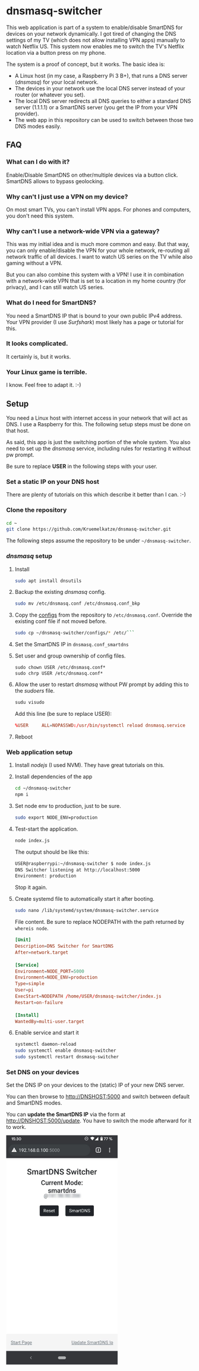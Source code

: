 # dnsmasq-switcher

This web application is part of a system to enable/disable SmartDNS for devices on your network dynamically. I got tired of changing the DNS settings of my TV (which does not allow installing VPN apps) manually to watch Netflix US. This system now enables me to switch the TV's Netflix location via a button press on my phone.

The system is a proof of concept, but it works. The basic idea is:

-   A Linux host (in my case, a Raspberry Pi 3 B+), that runs a DNS server (_dnsmasq_) for your local network.
-   The devices in your network use the local DNS server instead of your router (or whatever you set).
-   The local DNS server redirects all DNS queries to either a standard DNS server (1.1.1.1) or a SmartDNS server (you get the IP from your VPN provider).
-   The web app in this repository can be used to switch between those two DNS modes easily.

## FAQ

### What can I do with it?

Enable/Disable SmartDNS on other/multiple devices via a button click. SmartDNS allows to bypass geolocking.

### Why can't I just use a VPN on my device?

On most smart TVs, you can't install VPN apps. For phones and computers, you don't need this system.

### Why can't I use a network-wide VPN via a gateway?

This was my initial idea and is much more common and easy. But that way, you can only enable/disable the VPN for your whole network, re-routing all network traffic of all devices. I want to watch US series on the TV while also gaming without a VPN.

But you can also combine this system with a VPN! I use it in combination with a network-wide VPN that is set to a location in my home country (for privacy), and I can still watch US series.

### What do I need for SmartDNS?

You need a SmartDNS IP that is bound to your own public IPv4 address. Your VPN provider (I use _Surfshark_) most likely has a page or tutorial for this.

### It looks complicated.

It certainly is, but it works.

### Your Linux game is terrible.

I know. Feel free to adapt it. :-)

## Setup

You need a Linux host with internet access in your network that will act as DNS. I use a Raspberry for this. The following setup steps must be done on that host.

As said, this app is just the switching portion of the whole system. You also need to set up the _dnsmasq_ service, including rules for restarting it without pw prompt.

Be sure to replace **USER** in the following steps with your user.

### Set a static IP on your DNS host

There are plenty of tutorials on this which describe it better than I can. :-)

### Clone the repository

```bash
cd ~
git clone https://github.com/Kruemelkatze/dnsmasq-switcher.git
```

The following steps assume the repository to be under `~/dnsmasq-switcher`.

### _dnsmasq_ setup

1. Install

    ```bash
    sudo apt install dnsutils
    ```

2. Backup the existing _dnsmasq_ config.

    ```bash
    sudo mv /etc/dnsmasq.conf /etc/dnsmasq.conf_bkp
    ```

3. Copy the [configs](configs) from the repository to `/etc/dnsmasq.conf`. Override the existing conf file if not moved before.

    ````bash
    sudo cp ~/dnsmasq-switcher/configs/* /etc/```
    ````

4. Set the SmartDNS IP in `dnsmasq.conf_smartdns`

5. Set user and group ownership of config files.

    ```
    sudo chown USER /etc/dnsmasq.conf*
    sudo chrp USER /etc/dnsmasq.conf*
    ```

6. Allow the user to restart _dnsmasq_ without PW prompt by adding this to the _sudoers_ file.

    ```bash
    sudu visudo
    ```

    Add this line (be sure to replace USER):

    ```conf
    %USER     ALL=NOPASSWD:/usr/bin/systemctl reload dnsmasq.service
    ```

7. Reboot

### Web application setup

1. Install *nodejs* (I used NVM). They have great tutorials on this.

2. Install dependencies of the app

    ```bash
    cd ~/dnsmasq-switcher
    npm i
    ```

3. Set node env to production, just to be sure.

    ```bash
    sudo export NODE_ENV=production
    ```

4. Test-start the application.

    ```bash
    node index.js
    ```

    The output should be like this:

    ```bash
    USER@raspberrypi:~/dnsmasq-switcher $ node index.js
    DNS Switcher listening at http://localhost:5000
    Environment: production
    ```

    Stop it again.

5. Create systemd file to automatically start it after booting.

    ```bash
    sudo nano /lib/systemd/system/dnsmasq-switcher.service
    ```

    File content. Be sure to replace NODEPATH with the path returned by `whereis node`.

    ```conf
    [Unit]
    Description=DNS Switcher for SmartDNS
    After=network.target

    [Service]
    Environment=NODE_PORT=5000
    Environment=NODE_ENV=production
    Type=simple
    User=pi
    ExecStart=NODEPATH /home/USER/dnsmasq-switcher/index.js
    Restart=on-failure

    [Install]
    WantedBy=multi-user.target
    ```

6. Enable service and start it
    ```bash
    systemctl daemon-reload
    sudo systemctl enable dnsmasq-switcher
    sudo systemctl restart dnsmasq-switcher
    ```

### Set DNS on your devices

Set the DNS IP on your devices to the (static) IP of your new DNS server.

You can then browse to [http://DNSHOST:5000](http://DNSHOST:5000) and switch between default and SmartDNS modes.

You can **update the SmartDNS IP** via the form at [http://DNSHOST:5000/update](http://DNSHOST:5000/update). You have to switch the mode afterward for it to work.

[<img width="300" alt="DNS switching app on phone" src="public/phone_img.jpg"/>](public/phone_img.jpg)

